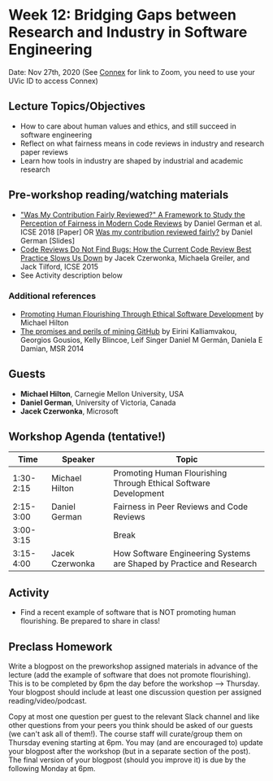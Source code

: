 # Week 12: Bridging Gaps between Research and Industry in Software Engineering

Date: Nov 27th, 2020
(See [Connex]( https://connex.csc.uvic.ca/portal/site/emse2020) for link to Zoom, you need to use your UVic ID to access Connex)

## Lecture Topics/Objectives

- How to care about human values and ethics, and still succeed in software engineering 
- Reflect on what fairness means in code reviews in industry and research paper reviews
- Learn how tools in industry are shaped by industrial and academic research

## Pre-workshop reading/watching materials
- ["Was My Contribution Fairly Reviewed?" A Framework to Study the Perception of Fairness in Modern Code Reviews](https://www.researchgate.net/publication/327561403_Was_My_Contribution_Fairly_Reviewed_A_Framework_to_Study_the_Perception_of_Fairness_in_Modern_Code_Reviews)
by Daniel German et al. ICSE 2018 [Paper] OR [Was my contribution reviewed fairly?](https://www2.slideshare.net/dmgerman/fairness-and-code-reviews) 
by Daniel German [Slides]
- [Code Reviews Do Not Find Bugs: How the Current Code Review Best Practice Slows Us Down](https://www.microsoft.com/en-us/research/wp-content/uploads/2015/05/PID3556473.pdf) 
by Jacek Czerwonka, Michaela Greiler, and Jack Tilford,  ICSE 2015
- See Activity description below

### Additional references
- [Promoting Human Flourishing Through Ethical Software Development](https://speakerdeck.com/michaelhilton/promoting-human-flourishing-through-ethical-software-development) 
by Michael Hilton
- [The promises and perils of mining GitHub](https://dl.acm.org/doi/10.1145/2597073.2597074) 
by Eirini Kalliamvakou, Georgios Gousios, Kelly Blincoe, Leif Singer Daniel M Germán, Daniela E Damian, MSR 2014

## Guests
- **Michael Hilton**, Carnegie Mellon University, USA
- **Daniel German**, University of Victoria, Canada
- **Jacek Czerwonka**, Microsoft


## Workshop Agenda (tentative!)

| Time | Speaker | Topic | 
| ------- | ------------------- | --------------------------------- | 
| 1:30-2:15 | Michael Hilton | Promoting Human Flourishing Through Ethical Software Development| 
| 2:15-3:00 | Daniel German | Fairness in Peer Reviews and Code Reviews |
| 3:00-3:15 |   | Break |
| 3:15-4:00 | Jacek Czerwonka | How Software Engineering Systems are Shaped by Practice and Research |

## Activity
- Find a recent example of software that is NOT promoting human flourishing. Be prepared to share in class!

## Preclass Homework

Write a blogpost on the preworkshop assigned materials in advance of the lecture (add the example of software that does not promote flourishing). 
This is to be completed by 6pm the day before the workshop --> Thursday.
Your blogpost should include at least one discussion question per assigned reading/video/podcast.

Copy at most one question per guest to the relevant Slack channel and like other questions from your peers you think should be asked of our guests 
(we can't ask all of them!). 
The course staff will curate/group them on Thursday evening starting at 6pm. 
You may (and are encouraged to) update your blogpost after the workshop (but in a separate section of the post). 
The final version of your blogpost (should you improve it) is due by the following Monday at 6pm.
